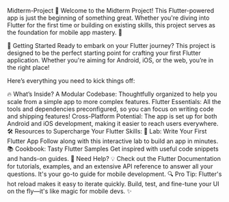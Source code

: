 Midterm-Project
🚀 Welcome to the Midterm Project! This Flutter-powered app is just the beginning of something great. Whether you're diving into Flutter for the first time or building on existing skills, this project serves as the foundation for mobile app mastery. 🌟

🚦 Getting Started
Ready to embark on your Flutter journey? This project is designed to be the perfect starting point for crafting your first Flutter application. Whether you're aiming for Android, iOS, or the web, you’re in the right place!

Here’s everything you need to kick things off:

🔥 What’s Inside?
A Modular Codebase: Thoughtfully organized to help you scale from a simple app to more complex features.
Flutter Essentials: All the tools and dependencies preconfigured, so you can focus on writing code and shipping features!
Cross-Platform Potential: The app is set up for both Android and iOS development, making it easier to reach users everywhere.
🛠 Resources to Supercharge Your Flutter Skills:
🌟 Lab: Write Your First Flutter App
Follow along with this interactive lab to build an app in minutes.
📚 Cookbook: Tasty Flutter Samples
Get inspired with useful code snippets and hands-on guides.
🚀 Need Help?
💡 Check out the Flutter Documentation for tutorials, examples, and an extensive API reference to answer all your questions. It's your go-to guide for mobile development.
🔍 Pro Tip:
Flutter's hot reload makes it easy to iterate quickly. Build, test, and fine-tune your UI on the fly—it's like magic for mobile devs. ✨
